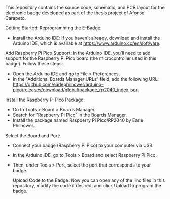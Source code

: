 This repository contains the source code, schematic, and PCB layout for the electronic badge developed as part of the thesis project of Afonso Carapeto. 


Getting Started: Reprogramming the E-Badge:

- Install the Arduino IDE: If you haven't already, download and install the Arduino IDE, which is available at https://www.arduino.cc/en/software.

Add Raspberry Pi Pico Support: In the Arduino IDE, you’ll need to add support for the Raspberry Pi Pico board (the microcontroller used in this badge). Follow these steps:
- Open the Arduino IDE and go to File > Preferences.
- In the "Additional Boards Manager URLs" field, add the following URL: https://github.com/earlephilhower/arduino-pico/releases/download/global/package_rp2040_index.json


Install the Raspberry Pi Pico Package:

- Go to Tools > Board > Boards Manager.
- Search for "Raspberry Pi Pico" in the Boards Manager.
- Install the package named Raspberry Pi Pico/RP2040 by Earle Philhower.


Select the Board and Port:

- Connect your badge (Raspberry Pi Pico) to your computer via USB.
- In the Arduino IDE, go to Tools > Board and select Raspberry Pi Pico.
- Then, under Tools > Port, select the port that corresponds to your badge.

  Upload Code to the Badge: Now you can open any of the .ino files in this repository, modify the code if desired, and click Upload to program the badge.
